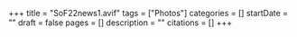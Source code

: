 +++
title = "SoF22news1.avif"
tags = ["Photos"]
categories = []
startDate = ""
draft = false
pages = []
description = ""
citations = []
+++
